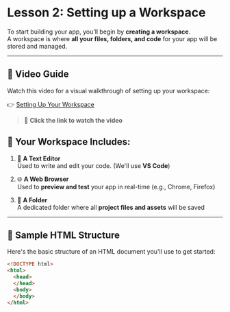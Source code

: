# Lesson 2: Setting up a Workspace

To start building your app, you’ll begin by **creating a workspace**.  
A workspace is where **all your files, folders, and code** for your app will be stored and managed.

---
## 🎥 Video Guide

Watch this video for a visual walkthrough of setting up your workspace:

👉 [Setting Up Your Workspace](https://vimeo.com/284896356/2668dfdfce?share=copy&mc_cid=c2c219346b&mc_eid=3a53c9cb15)

> 🔗 **Click the link to watch the video**


## 🧰 Your Workspace Includes:

1. 📝 **A Text Editor**  
   Used to write and edit your code. (We'll use **VS Code**)

2. 🌐 **A Web Browser**  
   Used to **preview and test** your app in real-time (e.g., Chrome, Firefox)

3. 📁 **A Folder**  
   A dedicated folder where all **project files and assets** will be saved

---

## 🧪 Sample HTML Structure

Here's the basic structure of an HTML document you'll use to get started:

```html
<!DOCTYPE html>
<html>
  <head>
  </head>
  <body>
  </body>
</html>
